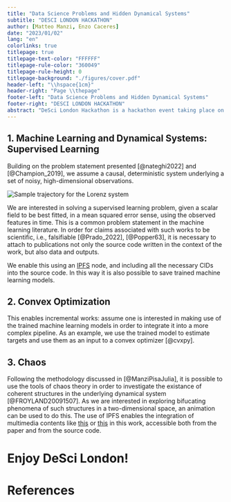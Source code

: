 ```yaml
---
title: "Data Science Problems and Hidden Dynamical Systems"
subtitle: "DESCI LONDON HACKATHON"
author: [Matteo Manzi, Enzo Caceres]
date: "2023/01/02"
lang: "en"
colorlinks: true
titlepage: true
titlepage-text-color: "FFFFFF"
titlepage-rule-color: "360049"
titlepage-rule-height: 0
titlepage-background: "./figures/cover.pdf"
header-left: "\\hspace{1cm}"
header-right: "Page \\thepage"
footer-left: "Data Science Problems and Hidden Dynamical Systems"
footer-right: "DESCI LONDON HACKATHON"
abstract: "DeSci London Hackathon is a hackathon event taking place on the 12th and 13th of January 2023. This hack is aimed at anyone interested in DeSci. In this small work we investigate the use of IPFS to foster the reproducibility of machine learning papers."
---
```


## 1. Machine Learning and Dynamical Systems: Supervised Learning

Building on the problem statement presented  [@nateghi2022] and [@Champion_2019], we assume a causal, deterministic system underlying a set of noisy, high-dimensional observations.

![Sample trajectory for the Lorenz system](./figures/hello_lorenz.png)

We are interested in solving a supervised learning problem, given a scalar field to be best fitted, in a mean squared error sense, using the observed features in time. This is a common problem statement in the machine learning literature. In order for claims associated with such works to be scientific, i.e., falsifiable [@Prado_2022], [@Popper63], it is necessary to attach to publications not only the source code written in the context of the work, but also data and outputs.

We enable this using an [IPFS](https://ipfs.io/) node, and including all the necessary CIDs into the source code.
In this way it is also possible to save trained machine learning models.

## 2. Convex Optimization

This enables incremental works: assume one is interested in making use of the trained machine learning models in order to integrate it into a more complex pipeline. As an example, we use the trained model to estimate targets and use them as an input to a convex optimizer [@cvxpy].

## 3. Chaos

Following the methodology discussed in [@ManziPisaJulia], it is possible to use the tools of chaos theory in order to investigate the existance of coherent structures in the underlying dynamical system [@FROYLAND20091507]. As we are interested in exploring bifucating phenomena of such structures in a two-dimensional space, an animation can be used to do this. The use of IPFS enables the integration of multimedia contents like [this](https://gateway.crunchdao.com/ipfs/QmRPq1NZWCsTgrfZNVQpFohbgk2hvxGZE6oV6fexeqK5Px) or [this](https://gateway.crunchdao.com/ipfs/QmfHvrhiKam8Q9b46qTBtexsu8BpTdMsUpKL6AhEXtc3AD) in this work, accessible both from the paper and from the source code.

# Enjoy DeSci London!

# References
